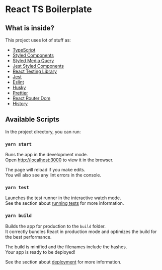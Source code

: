 # React TS Boilerplate

## What is inside?

This project uses lot of stuff as:

- [TypeScript](https://www.typescriptlang.org/)
- [Styled Components](https://styled-components.com/)
- [Styled Media Query](https://github.com/morajabi/styled-media-query)
- [Jest Styled Components](https://github.com/styled-components/jest-styled-components)
- [React Testing Library](https://testing-library.com/docs/react-testing-library/intro)
- [Jest](https://jestjs.io/)
- [Eslint](https://eslint.org/)
- [Husky](https://github.com/typicode/husky)
- [Prettier](https://prettier.io/)
- [React Router Dom](https://reactrouter.com/)
- [History](https://github.com/ReactTraining/react-history)


## Available Scripts

In the project directory, you can run:

### `yarn start`

Runs the app in the development mode.\
Open [http://localhost:3000](http://localhost:3000) to view it in the browser.

The page will reload if you make edits.\
You will also see any lint errors in the console.

### `yarn test`

Launches the test runner in the interactive watch mode.\
See the section about [running tests](https://facebook.github.io/create-react-app/docs/running-tests) for more information.

### `yarn build`

Builds the app for production to the `build` folder.\
It correctly bundles React in production mode and optimizes the build for the best performance.

The build is minified and the filenames include the hashes.\
Your app is ready to be deployed!

See the section about [deployment](https://facebook.github.io/create-react-app/docs/deployment) for more information.
